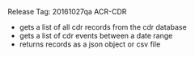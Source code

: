 Release Tag: 20161027qa
ACR-CDR 
* gets a list of all cdr records from the cdr database
* gets a list of cdr events between a date range
* returns records as a json object or csv file
